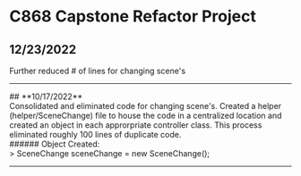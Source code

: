 # C868 Capstone Refactor Project</br>
## **12/23/2022** </br>
Further reduced # of lines for changing scene's

<hr>
## **10/17/2022** </br>
Consolidated and eliminated code for changing scene's. Created a helper (helper/SceneChange) file to house the code in a centralized location and created an object in each approrpriate controller class. This process eliminated roughly 100 lines of duplicate code. 
</br>
###### Object Created: </br>
> SceneChange sceneChange = new SceneChange();
<hr>
